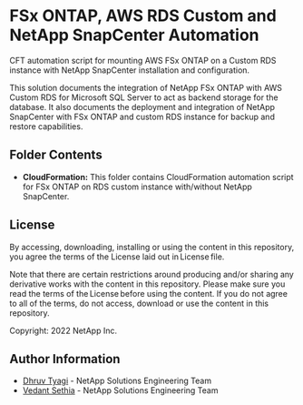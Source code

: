 # FSx ONTAP, AWS RDS Custom and NetApp SnapCenter Automation
CFT automation script for mounting AWS FSx ONTAP on a Custom RDS instance with NetApp SnapCenter installation and configuration.

This solution documents the integration of NetApp FSx ONTAP with AWS Custom RDS for Microsoft SQL Server to act as backend storage for the database. It also documents the deployment and integration of NetApp SnapCenter with FSx ONTAP and custom RDS instance for backup and restore capabilities.

## Folder Contents
- **CloudFormation:** This folder contains CloudFormation automation script for FSx ONTAP on RDS custom instance with/without NetApp SnapCenter.

## License
By accessing, downloading, installing or using the content in this repository, you agree the terms of the License laid out in License file.

Note that there are certain restrictions around producing and/or sharing any derivative works with the content in this repository. Please make sure you read the terms of the License before using the content. If you do not agree to all of the terms, do not access, download or use the content in this repository.

Copyright: 2022 NetApp Inc.

## Author Information

- [Dhruv Tyagi](mailto:dhruv.tyagi@netapp.com) - NetApp Solutions Engineering Team
- [Vedant Sethia](mailto:vedant.sethia@netapp.com) - NetApp Solutions Engineering Team

